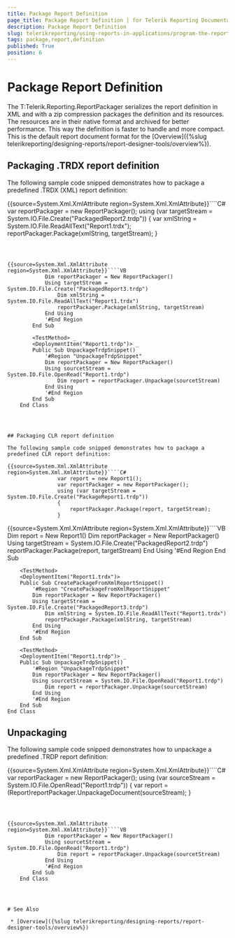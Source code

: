 ```yaml
---
title: Package Report Definition
page_title: Package Report Definition | for Telerik Reporting Documentation
description: Package Report Definition
slug: telerikreporting/using-reports-in-applications/program-the-report-definition/package-report-definition
tags: package,report,definition
published: True
position: 6
---
```


# Package Report Definition



The T:Telerik.Reporting.ReportPackager
        serializes the report definition in XML and with a zip compression packages the definition and its resources.
        The resources are in their native format and archived for better performance.
        This way the definition is faster to handle and more compact.
        This is the default report document format for the [Overview]({%slug telerikreporting/designing-reports/report-designer-tools/overview%}).
      

## Packaging .TRDX report definition

The following sample code snipped demonstrates how to package a predefined .TRDX (XML) report definition:

{{source=System.Xml.XmlAttribute region=System.Xml.XmlAttribute}}````C#
	            var reportPackager = new ReportPackager();
	            using (var targetStream = System.IO.File.Create("PackagedReport2.trdp"))
	            {
	                var xmlString = System.IO.File.ReadAllText("Report1.trdx");
	                reportPackager.Package(xmlString, targetStream);
	            }
````



{{source=System.Xml.XmlAttribute region=System.Xml.XmlAttribute}}````VB
	        Dim reportPackager = New ReportPackager()
	        Using targetStream = System.IO.File.Create("PackagedReport3.trdp")
	            Dim xmlString = System.IO.File.ReadAllText("Report1.trdx")
	            reportPackager.Package(xmlString, targetStream)
	        End Using
	        '#End Region
	    End Sub
	
	    <TestMethod> _
	    <DeploymentItem("Report1.trdp")> _
	    Public Sub UnpackageTrdpSnippet()
	        '#Region "UnpackageTrdpSnippet"
	        Dim reportPackager = New ReportPackager()
	        Using sourcetStream = System.IO.File.OpenRead("Report1.trdp")
	            Dim report = reportPackager.Unpackage(sourcetStream)
	        End Using
	        '#End Region
	    End Sub
	End Class
	



## Packaging CLR report definition

The following sample code snipped demonstrates how to package a predefined CLR report definition:

{{source=System.Xml.XmlAttribute region=System.Xml.XmlAttribute}}````C#
	            var report = new Report1();
	            var reportPackager = new ReportPackager();
	            using (var targetStream = System.IO.File.Create("PackageReport1.trdp"))
	            {
	                reportPackager.Package(report, targetStream);
	            }
````



{{source=System.Xml.XmlAttribute region=System.Xml.XmlAttribute}}````VB
	        Dim report = New Report1()
	        Dim reportPackager = New ReportPackager()
	        Using targetStream = System.IO.File.Create("PackagedReport2.trdp")
	            reportPackager.Package(report, targetStream)
	        End Using
	        '#End Region
	    End Sub
	
	    <TestMethod>
	    <DeploymentItem("Report1.trdx")>
	    Public Sub CreatePackageFromXmlReportSnippet()
	        '#Region "CreatePackageFromXmlReportSnippet"
	        Dim reportPackager = New ReportPackager()
	        Using targetStream = System.IO.File.Create("PackagedReport3.trdp")
	            Dim xmlString = System.IO.File.ReadAllText("Report1.trdx")
	            reportPackager.Package(xmlString, targetStream)
	        End Using
	        '#End Region
	    End Sub
	
	    <TestMethod> _
	    <DeploymentItem("Report1.trdp")> _
	    Public Sub UnpackageTrdpSnippet()
	        '#Region "UnpackageTrdpSnippet"
	        Dim reportPackager = New ReportPackager()
	        Using sourcetStream = System.IO.File.OpenRead("Report1.trdp")
	            Dim report = reportPackager.Unpackage(sourcetStream)
	        End Using
	        '#End Region
	    End Sub
	End Class
	



## Unpackaging

The following sample code snipped demonstrates how to unpackage a predefined .TRDP report definition:

{{source=System.Xml.XmlAttribute region=System.Xml.XmlAttribute}}````C#
	            var reportPackager = new ReportPackager();
	            using (var sourceStream = System.IO.File.OpenRead("Report1.trdp"))
	            {
	                var report = (Report)reportPackager.UnpackageDocument(sourceStream);
	            }
````



{{source=System.Xml.XmlAttribute region=System.Xml.XmlAttribute}}````VB
	        Dim reportPackager = New ReportPackager()
	        Using sourcetStream = System.IO.File.OpenRead("Report1.trdp")
	            Dim report = reportPackager.Unpackage(sourcetStream)
	        End Using
	        '#End Region
	    End Sub
	End Class
	



# See Also

 * [Overview]({%slug telerikreporting/designing-reports/report-designer-tools/overview%})

